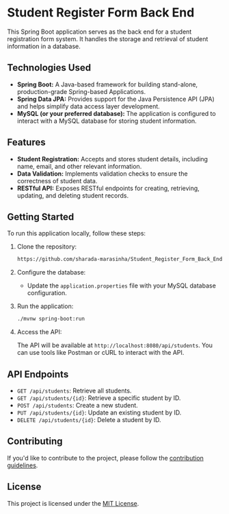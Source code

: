# Student Register Form Back End

This Spring Boot application serves as the back end for a student registration form system. It handles the storage and retrieval of student information in a database.

## Technologies Used

- **Spring Boot:** A Java-based framework for building stand-alone, production-grade Spring-based Applications.
- **Spring Data JPA:** Provides support for the Java Persistence API (JPA) and helps simplify data access layer development.
- **MySQL (or your preferred database):** The application is configured to interact with a MySQL database for storing student information.

## Features

- **Student Registration:** Accepts and stores student details, including name, email, and other relevant information.
- **Data Validation:** Implements validation checks to ensure the correctness of student data.
- **RESTful API:** Exposes RESTful endpoints for creating, retrieving, updating, and deleting student records.

## Getting Started

To run this application locally, follow these steps:

1. Clone the repository:

    ```bash
    https://github.com/sharada-marasinha/Student_Register_Form_Back_End.git
    ```

2. Configure the database:

    - Update the `application.properties` file with your MySQL database configuration.

3. Run the application:

    ```bash
    ./mvnw spring-boot:run
    ```

4. Access the API:

    The API will be available at `http://localhost:8080/api/students`. You can use tools like Postman or cURL to interact with the API.

## API Endpoints

- `GET /api/students`: Retrieve all students.
- `GET /api/students/{id}`: Retrieve a specific student by ID.
- `POST /api/students`: Create a new student.
- `PUT /api/students/{id}`: Update an existing student by ID.
- `DELETE /api/students/{id}`: Delete a student by ID.

## Contributing

If you'd like to contribute to the project, please follow the [contribution guidelines](CONTRIBUTING.md).

## License

This project is licensed under the [MIT License](LICENSE.md).
